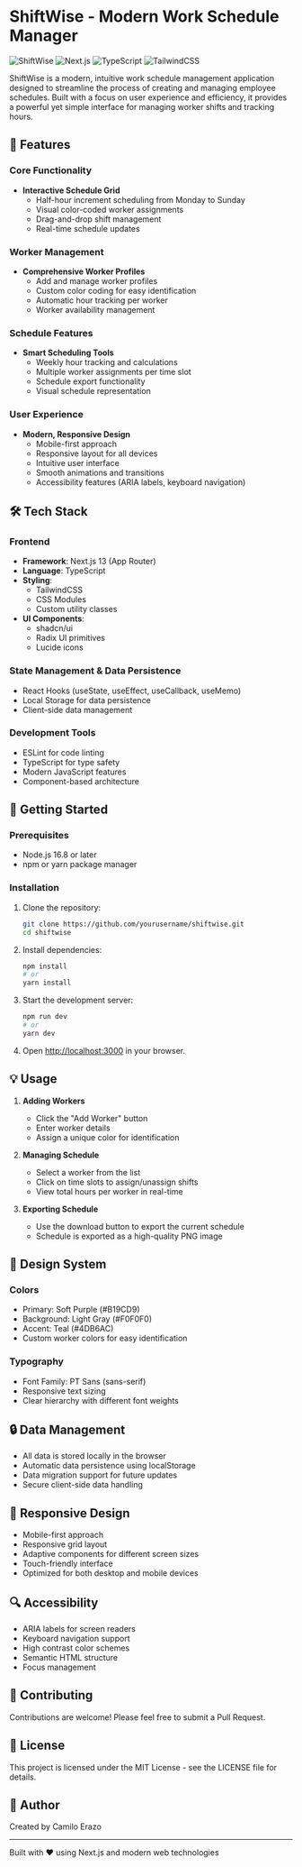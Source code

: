 # ShiftWise - Modern Work Schedule Manager

![ShiftWise](https://img.shields.io/badge/ShiftWise-Work%20Schedule%20Manager-purple)
![Next.js](https://img.shields.io/badge/Next.js-13.0-black)
![TypeScript](https://img.shields.io/badge/TypeScript-5.0-blue)
![TailwindCSS](https://img.shields.io/badge/TailwindCSS-3.0-38B2AC)

ShiftWise is a modern, intuitive work schedule management application designed to streamline the process of creating and managing employee schedules. Built with a focus on user experience and efficiency, it provides a powerful yet simple interface for managing worker shifts and tracking hours. 

## 🌟 Features

### Core Functionality
- **Interactive Schedule Grid**
  - Half-hour increment scheduling from Monday to Sunday
  - Visual color-coded worker assignments
  - Drag-and-drop shift management
  - Real-time schedule updates

### Worker Management
- **Comprehensive Worker Profiles**
  - Add and manage worker profiles
  - Custom color coding for easy identification
  - Automatic hour tracking per worker
  - Worker availability management

### Schedule Features
- **Smart Scheduling Tools**
  - Weekly hour tracking and calculations
  - Multiple worker assignments per time slot
  - Schedule export functionality
  - Visual schedule representation

### User Experience
- **Modern, Responsive Design**
  - Mobile-first approach
  - Responsive layout for all devices
  - Intuitive user interface
  - Smooth animations and transitions
  - Accessibility features (ARIA labels, keyboard navigation)

## 🛠️ Tech Stack

### Frontend
- **Framework**: Next.js 13 (App Router)
- **Language**: TypeScript
- **Styling**: 
  - TailwindCSS
  - CSS Modules
  - Custom utility classes
- **UI Components**: 
  - shadcn/ui
  - Radix UI primitives
  - Lucide icons

### State Management & Data Persistence
- React Hooks (useState, useEffect, useCallback, useMemo)
- Local Storage for data persistence
- Client-side data management

### Development Tools
- ESLint for code linting
- TypeScript for type safety
- Modern JavaScript features
- Component-based architecture

## 🚀 Getting Started

### Prerequisites
- Node.js 16.8 or later
- npm or yarn package manager

### Installation
1. Clone the repository:
   ```bash
   git clone https://github.com/yourusername/shiftwise.git
   cd shiftwise
   ```

2. Install dependencies:
   ```bash
   npm install
   # or
   yarn install
   ```

3. Start the development server:
   ```bash
   npm run dev
   # or
   yarn dev
   ```

4. Open [http://localhost:3000](http://localhost:3000) in your browser.

## 💡 Usage

1. **Adding Workers**
   - Click the "Add Worker" button
   - Enter worker details
   - Assign a unique color for identification

2. **Managing Schedule**
   - Select a worker from the list
   - Click on time slots to assign/unassign shifts
   - View total hours per worker in real-time

3. **Exporting Schedule**
   - Use the download button to export the current schedule
   - Schedule is exported as a high-quality PNG image

## 🎨 Design System

### Colors
- Primary: Soft Purple (#B19CD9)
- Background: Light Gray (#F0F0F0)
- Accent: Teal (#4DB6AC)
- Custom worker colors for easy identification

### Typography
- Font Family: PT Sans (sans-serif)
- Responsive text sizing
- Clear hierarchy with different font weights

## 🔒 Data Management

- All data is stored locally in the browser
- Automatic data persistence using localStorage
- Data migration support for future updates
- Secure client-side data handling

## 📱 Responsive Design

- Mobile-first approach
- Responsive grid layout
- Adaptive components for different screen sizes
- Touch-friendly interface
- Optimized for both desktop and mobile devices

## 🔍 Accessibility

- ARIA labels for screen readers
- Keyboard navigation support
- High contrast color schemes
- Semantic HTML structure
- Focus management

## 🤝 Contributing

Contributions are welcome! Please feel free to submit a Pull Request.

## 📄 License

This project is licensed under the MIT License - see the LICENSE file for details.

## 👥 Author

Created by Camilo Erazo

---

Built with ❤️ using Next.js and modern web technologies
